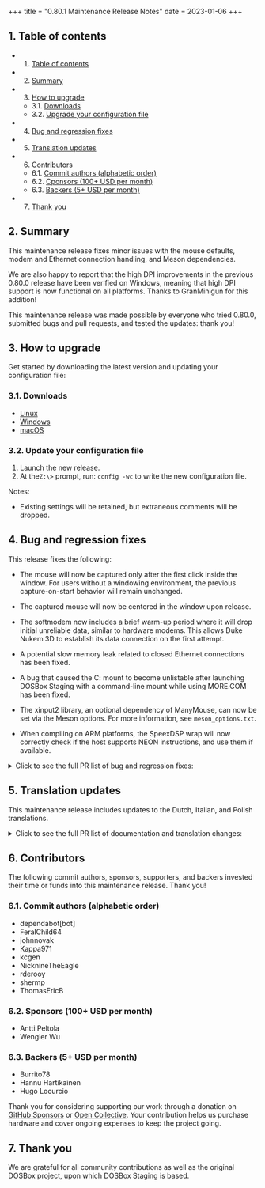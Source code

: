 +++
title = "0.80.1 Maintenance Release Notes"
date = 2023-01-06
+++

## 1. <a name='Tableofcontents'></a>Table of contents

<!-- vscode-markdown-toc -->

- 1. [Table of contents](#Tableofcontents)
- 2. [Summary](#Summary)
- 3. [How to upgrade](#Howtoupgrade)
  - 3.1. [Downloads](#Downloads)
  - 3.2. [Upgrade your configuration file](#Upgradeyourconfigurationfile)
- 4. [Bug and regression fixes](#Bugandregressionfixes)
- 5. [Translation updates](#Translationupdates)
- 6. [Contributors](#Contributors)
  - 6.1. [Commit authors (alphabetic order)](#Commitauthorsalphabeticorder)
  - 6.2. [Cponsors (100+ USD per month)](#Cponsors100USDpermonth)
  - 6.3. [Backers (5+ USD per month)](#Backers5USDpermonth)
- 7. [Thank you](#Thankyou)

<!-- vscode-markdown-toc-config
	numbering=true
	autoSave=true
	/vscode-markdown-toc-config -->
<!-- /vscode-markdown-toc -->

## 2. <a name='Summary'></a>Summary

This maintenance release fixes minor issues with the mouse defaults, modem and
Ethernet connection handling, and Meson dependencies.

We are also happy to report that the high DPI improvements in the previous
0.80.0 release have been verified on Windows, meaning that high DPI support is
now functional on all platforms. Thanks to GranMinigun for this addition!

This maintenance release was made possible by everyone who tried 0.80.0,
submitted bugs and pull requests, and tested the updates: thank you!

## 3. <a name='Howtoupgrade'></a>How to upgrade

Get started by downloading the latest version and updating your configuration
file:

### 3.1. <a name='Downloads'></a>Downloads

- [Linux](/downloads/linux/)
- [Windows](/downloads/windows/)
- [macOS](/downloads/macos/)

### 3.2. <a name='Upgradeyourconfigurationfile'></a>Update your configuration file

1. Launch the new release.
2. At the`Z:\>` prompt, run: `config -wc` to write the new configuration file.

Notes:

- Existing settings will be retained, but extraneous comments will be dropped.

## 4. <a name='Bugandregressionfixes'></a>Bug and regression fixes

This release fixes the following:

- The mouse will now be captured only after the first click inside the window.
  For users without a windowing environment, the previous capture-on-start
  behavior will remain unchanged.

- The captured mouse will now be centered in the window upon release.

- The softmodem now includes a brief warm-up period where it will drop initial
  unreliable data, similar to hardware modems. This allows Duke Nukem 3D to
  establish its data connection on the first attempt.

- A potential slow memory leak related to closed Ethernet connections has been
  fixed.

- A bug that caused the C: mount to become unlistable after launching DOSBox
  Staging with a command-line mount while using MORE.COM has been fixed.

- The xinput2 library, an optional dependency of ManyMouse, can now be set via
  the Meson options. For more information, see `meson_options.txt`.

- When compiling on ARM platforms, the SpeexDSP wrap will now correctly check if
  the host supports NEON instructions, and use them if available.

<details>
  <summary>Click to see the full PR list of bug and regression fixes:</summary>

- #2142: Add missing Windows 11 features to MORE command
- #2148: Check CLI arguments for directories using non-invasive test
- #2150: Fix remaining two CWEs involving unchecked return values
- #2152: Bump actions/cache from 3.2.0 to 3.2.1
- #2155: Make the xinput2 library optional for ManyMouse
- #2161: Fix imprecise help string in MORE command
- #2162: Bump Coverity to v2022.06
- #2163: Improve seamless mouse configuration entry description, mention the touchscreen
- #2165: Bump actions/cache from 3.2.1 to 3.2.2
- #2168: Improve logging of the current display mode
- #2172: Change mouse capture default to 'onclick'
- #2173: Center mouse cursor before releasing it
- #2179: Cleanup some minor Coverity issues
- #2181: Use presence of desktop environment in mouse capture states
- #2182: Fix slirp/ne2000 warnings
- #2187: Fix logging of some pre-EGA modes
- #2190: Fix CGA mono and Hercules intro banners
- #2193: Add Linux ARM CI jobs using containerized cross-compiler
- #2195: Use extended ASCII check in MORE command
</details>

## 5. <a name='Translationupdates'></a>Translation updates

This maintenance release includes updates to the Dutch, Italian, and Polish
translations.

<details>
  <summary>Click to see the full PR list of documentation and translation changes:</summary>

- #2159: Update Polish (pl) translation
- #2164: Update Dutch (nl) translation of MORE
- #2166: Update Italian (it-it) translation
- #2186: Update Polish (pl) translation
- #2194: Update Polish (pl) translation, for 0.80.x only
</details>

## 6. <a name='Contributors'></a>Contributors

The following commit authors, sponsors, supporters, and backers invested their
time or funds into this maintenance release. Thank you!

### 6.1. <a name='Commitauthorsalphabeticorder'></a>Commit authors (alphabetic order)

- dependabot[bot]
- FeralChild64
- johnnovak
- Kappa971
- kcgen
- NicknineTheEagle
- rderooy
- shermp
- ThomasEricB

### 6.2. <a name='Cponsors100USDpermonth'></a>Sponsors (100+ USD per month)

- Antti Peltola
- Wengier Wu

### 6.3. <a name='Backers5USDpermonth'></a>Backers (5+ USD per month)

- Burrito78
- Hannu Hartikainen
- Hugo Locurcio

Thank you for considering supporting our work through a donation on [GitHub
Sponsors](https://github.com/sponsors/dosbox-staging) or [Open
Collective](https://opencollective.com/dosbox-staging). Your contribution helps
us purchase hardware and cover ongoing expenses to keep the project going.

## 7. <a name='Thankyou'></a>Thank you

We are grateful for all community contributions as well as the original DOSBox
project, upon which DOSBox Staging is based.
